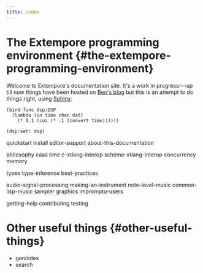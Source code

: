 ```yaml
---
title: index
---
```


The Extempore programming environment {#the-extempore-programming-environment}
=====================================

Welcome to Extempore's documentation site. It's a work in progress---up
till now things have been hosted on [Ben's
blog](http://benswift.me/extempore-docs/) but this is an attempt to do
things right, using [Sphinx](http://sphinx-doc.org/).

~~~~ sourceCode
(bind-func dsp:DSP
  (lambda (in time chan dat)
    (* 0.1 (cos (* .1 (convert time))))))

(dsp:set! dsp)
~~~~

quickstart install editor-support about-this-documentation

philosophy caas time c-xtlang-interop scheme-xtlang-interop concurrency
memory

types type-inference best-practices

audio-signal-processing making-an-instrument note-level-music
common-lisp-music sampler graphics impromptu-users

getting-help contributing testing

Other useful things {#other-useful-things}
===================

-   <span role="ref">genindex</span>
-   <span role="ref">search</span>
